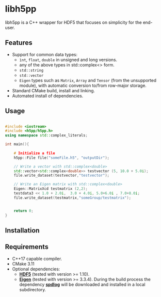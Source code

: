 # libh5pp
libh5pp is a C++ wrapper for HDF5 that focuses on simplicity for the end-user. 

## Features
* Support for common data types:
    - `ìnt`, `float`, `double` in unsigned and long versions.
    - any of the above types in std::complex<> form.
    - `std::string`
    - `std::vector`
    - `Eigen` types such as `Matrix`, `Array` and `Tensor` (from the unsupported module), with automatic conversion to/from row-major storage.
* Standard CMake build, install and linking. 
* Automated install of dependencies. 

## Usage

```c++

#include <iostream>
#include <h5pp/h5pp.h>
using namespace std::complex_literals;

int main(){
    
    # Initialize a file
    h5pp::File file("someFile.h5", "outputDir");

    // Write a vector with std::complex<double>
    std::vector<std::complex<double>> testvector (5, 10.0 + 5.0i);
    file.write_dataset(testvector,"testvector");

    // Write an Eigen matrix with std::complex<double>
    Eigen::MatrixXcd testmatrix (2,2);
    testdata3 << 1.0 + 2.0i,  3.0 + 4.0i, 5.0+6.0i , 7.0+8.0i;
    file.write_dataset(testmatrix,"someGroup/testmatrix");


    return 0;
}

```

## Installation

## Requirements
* C++17 capable compiler.
* CMake 3.11
* Optional dependencies:
    - [**HDF5**](https://support.hdfgroup.org/HDF5/) (tested with version >= 1.10).
    - [**Eigen**](http://eigen.tuxfamily.org) (tested with version >= 3.3.4).
During the build process the dependency [**spdlog**](https://github.com/gabime/spdlog) will be downloaded and installed in a local subdirectory.



